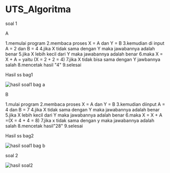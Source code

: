 # UTS_Algoritma

soal 1

A 


1.memulai program 
2.membaca proses X = A dan Y = B
3.kemudian di input A = 2 dan B = 4
4.jika X tidak sama dengan Y maka jawabannya adalah benar
5.jika X lebih kecil dari Y maka jawabannya adalah benar
6.maka X = X + A = yaitu (X = 2 + 2 = 4)
7.jika X tidak bisa sama dengan Y jawbannya salah
8.mencetak hasil "4"
9.selesai

Hasil ss bag1

![hasil soal1 bag a](https://user-images.githubusercontent.com/44091204/47949077-9345f700-df6f-11e8-8123-83fd8a461e63.jpg)



B


1.mulai program
2.membaca proses X = A dan Y = B
3.kemudian diinput A = 4 dan B = 7
4.jika X tidak sama dengan Y maka jawabannya adalah benar
5.jika X lebih kecil dari Y maka jawabannya adalah benar
6.maka X = X + A =(X = 4 + 4 = 8)
7.jika x tidak sama dengan y maka jawabannya adalah salah
8.mencetak hasil"28"
9.selesai

Hasil ss bag2

![hasil soal1 bag b](https://user-images.githubusercontent.com/44091204/47949125-36970c00-df70-11e8-805c-08d3b5338381.jpg)


soal 2
 
![hasil soal2](https://user-images.githubusercontent.com/44091204/47949233-03ee1300-df72-11e8-82ba-b75fbd9a4301.jpg)

